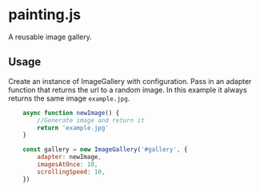 # painting.js

A reusable image gallery.


## Usage

Create an instance of ImageGallery with configuration.
Pass in an adapter function that returns the url to a random image.
In this example it always returns the same image `example.jpg`.

```js
    async function newImage() {
        //Generate image and return it
        return 'example.jpg'
    }

    const gallery = new ImageGallery('#gallery', {
        adapter: newImage,
        imagesAtOnce: 10,
        scrollingSpeed: 10,
    })
```